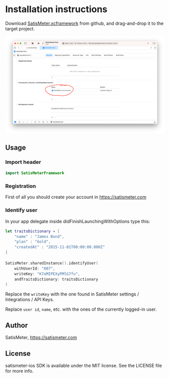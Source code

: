 # Installation instructions

Download [SatisMeter.xcframework](https://github.com/satismeter/satismeter-ios/tree/main/XCFramework/SatisMeter.xcframework) from github, and drag-and-drop it to the target project.

![Screenshot](https://raw.githubusercontent.com/satismeter/satismeter-ios/master/Images/add_xcframework.png)

## Usage

### Import header

```swift
import SatisMeterFramework

```

### Registration

First of all you should create your account in https://satismeter.com

### Identify user

In your app delegate inside didFinishLaunchingWithOptions type this:

```swift
let traitsDictionary = [
    "name" : "James Bond",
    "plan" : "Gold",
    "createdAt" : "2015-11-01T00:00:00.000Z"
]

SatisMeter.sharedInstance().identifyUser(
    withUserId: "007",
    writeKey: "K7eMIPEXyPMlG7fu",
    andTraitsDictionary: traitsDictionary
)
```

Replace the `writeKey` with the one found in SatisMeter settings / Integrations / API Keys.

Replace `user id`, `name`, etc. with the ones of the currently logged-in user.

## Author

SatisMeter, https://satismeter.com

## License

satismeter-ios SDK is available under the MIT license. See the LICENSE file for more info.
